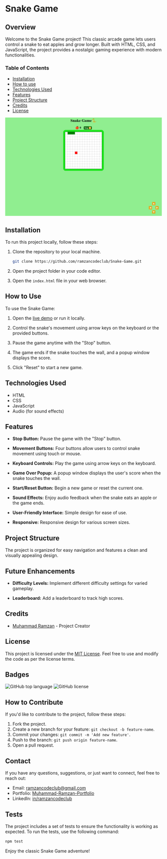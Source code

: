 # Snake Game

## Overview

Welcome to the Snake Game project! This classic arcade game lets users control a snake to eat apples and grow longer. Built with HTML, CSS, and JavaScript, the project provides a nostalgic gaming experience with modern functionalities.

### Table of Contents

- [Installation](#installation)
- [How to use](#how-to-use)
- [Technologies Used](#technologies-used)
- [Features](#features)
- [Project Structure](#project-structure)
- [Credits](#credits)
- [License](#license)

![Snake Game Screenshot](snake-game-thumbnail.png)

## Installation

To run this project locally, follow these steps:

1. Clone the repository to your local machine.
    ```bash
    git clone https://github.com/ramzancodeclub/Snake-Game.git
    ```

2. Open the project folder in your code editor.

3. Open the `index.html` file in your web browser.

## How to Use

To use the Snake Game:

1. Open the [live demo](https://snake-game-phi-two.vercel.app/) or run it locally.

2. Control the snake's movement using arrow keys on the keyboard or the provided buttons.

3. Pause the game anytime with the "Stop" button.

4. The game ends if the snake touches the wall, and a popup window displays the score.

5. Click "Reset" to start a new game.

## Technologies Used

- HTML
- CSS
- JavaScript
- Audio (for sound effects)

## Features

- **Stop Button:** Pause the game with the "Stop" button.

- **Movement Buttons:** Four buttons allow users to control snake movement using touch or mouse.

- **Keyboard Controls:** Play the game using arrow keys on the keyboard.

- **Game Over Popup:** A popup window displays the user's score when the snake touches the wall.

- **Start/Reset Button:** Begin a new game or reset the current one.

- **Sound Effects:** Enjoy audio feedback when the snake eats an apple or the game ends.

- **User-Friendly Interface:** Simple design for ease of use.

- **Responsive:** Responsive design for various screen sizes.

## Project Structure

The project is organized for easy navigation and features a clean and visually appealing design.

## Future Enhancements

- **Difficulty Levels:** Implement different difficulty settings for varied gameplay.

- **Leaderboard:** Add a leaderboard to track high scores.

## Credits

- [Muhammad Ramzan](https://github.com/ramzancodeclub) - Project Creator

## License

This project is licensed under the [MIT License](LICENSE). Feel free to use and modify the code as per the license terms.

## Badges

![GitHub top language](https://img.shields.io/github/languages/top/ramzancodeclub/Snake-Game)
![GitHub license](https://img.shields.io/github/license/ramzancodeclub/Snake-Game)

## How to Contribute

If you'd like to contribute to the project, follow these steps:

1. Fork the project.
2. Create a new branch for your feature: `git checkout -b feature-name`.
3. Commit your changes: `git commit -m 'Add new feature'`.
4. Push to the branch: `git push origin feature-name`.
5. Open a pull request.

## Contact

If you have any questions, suggestions, or just want to connect, feel free to reach out:

- Email: [ramzancodeclub@gmail.com](ramzancodeclub@gmail.com)
- Portfolio: [Muhammad-Ramzan-Portfolio](https://muhammad-ramzan.vercel.app/)
- LinkedIn: [in/ramzancodeclub](https://www.linkedin.com/in/ramzancodeclub/)

## Tests

The project includes a set of tests to ensure the functionality is working as expected. To run the tests, use the following command:
```bash
npm test
```

Enjoy the classic Snake Game adventure!
